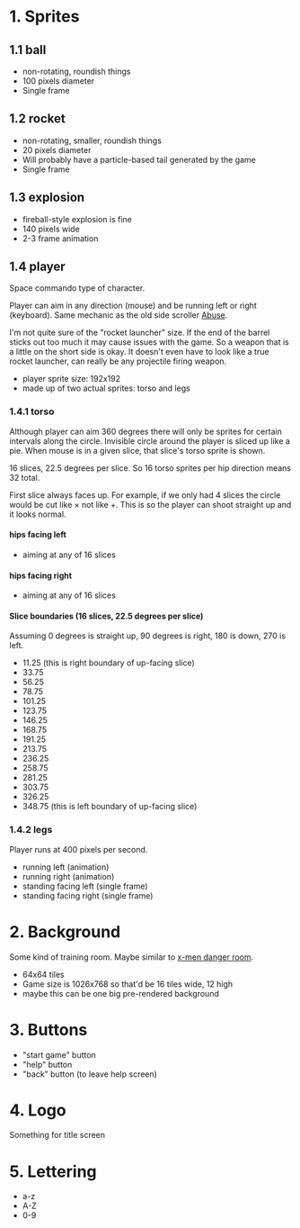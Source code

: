 # 1. Sprites
## 1.1 ball

- non-rotating, roundish things
- 100 pixels diameter
- Single frame

## 1.2 rocket

- non-rotating, smaller, roundish things
- 20 pixels diameter
- Will probably have a particle-based tail generated by the game
- Single frame

## 1.3 explosion

- fireball-style explosion is fine
- 140 pixels wide
- 2-3 frame animation

## 1.4 player

Space commando type of character.

Player can aim in any direction (mouse) and be running left or right (keyboard). Same mechanic as the old side scroller [Abuse](http://youtu.be/KeLdGtyuZ14).

I'm not quite sure of the "rocket launcher" size. If the end of the barrel sticks out too much it may cause issues with the game. So a weapon that is a little on the short side is okay. It doesn't even have to look like a true rocket launcher, can really be any projectile firing weapon.

- player sprite size: 192x192
- made up of two actual sprites: torso and legs

### 1.4.1 torso

Although player can aim 360 degrees there will only be sprites for certain intervals along the circle. Invisible circle around the player is sliced up like a pie. When mouse is in a given slice, that slice's torso sprite is shown.

16 slices, 22.5 degrees per slice. So 16 torso sprites per hip direction means 32 total.

First slice always faces up. For example, if we only had 4 slices the circle would be cut like &times; not like +. This is so the player can shoot straight up and it looks normal.

#### hips facing left

- aiming at any of 16 slices

#### hips facing right

- aiming at any of 16 slices

#### Slice boundaries (16 slices, 22.5 degrees per slice)

Assuming 0 degrees is straight up, 90 degrees is right, 180 is down, 270 is left.

- 11.25 (this is right boundary of up-facing slice)
- 33.75
- 56.25
- 78.75
- 101.25
- 123.75
- 146.25
- 168.75
- 191.25
- 213.75
- 236.25
- 258.75
- 281.25
- 303.75
- 326.25
- 348.75 (this is left boundary of up-facing slice)

### 1.4.2 legs

Player runs at 400 pixels per second.

- running left (animation)
- running right (animation)
- standing facing left (single frame)
- standing facing right (single frame)

# 2. Background

Some kind of training room. Maybe similar to [x-men danger room](https://c2.staticflickr.com/4/3623/3658562333_7dc8496ac7_z.jpg).

- 64x64 tiles
- Game size is 1026x768 so that'd be 16 tiles wide, 12 high
- maybe this can be one big pre-rendered background

# 3. Buttons

- "start game" button
- "help" button
- "back" button (to leave help screen)

# 4. Logo

Something for title screen

# 5. Lettering

- a-z
- A-Z
- 0-9